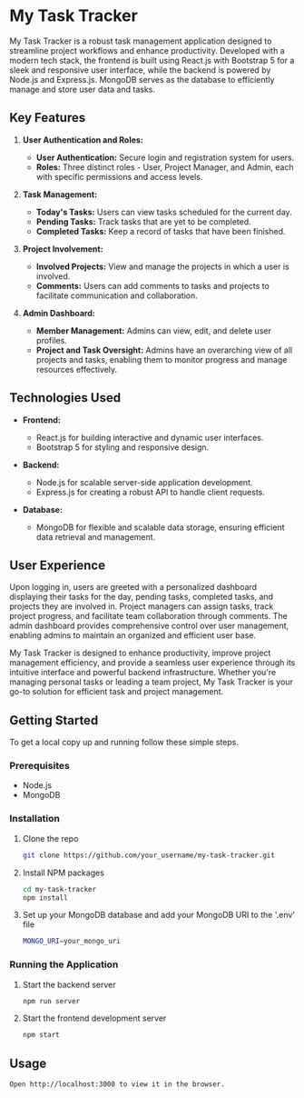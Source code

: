 # My Task Tracker

My Task Tracker is a robust task management application designed to streamline project workflows and enhance productivity. Developed with a modern tech stack, the frontend is built using React.js with Bootstrap 5 for a sleek and responsive user interface, while the backend is powered by Node.js and Express.js. MongoDB serves as the database to efficiently manage and store user data and tasks.

## Key Features

1. **User Authentication and Roles:**
   - **User Authentication:** Secure login and registration system for users.
   - **Roles:** Three distinct roles - User, Project Manager, and Admin, each with specific permissions and access levels.

2. **Task Management:**
   - **Today's Tasks:** Users can view tasks scheduled for the current day.
   - **Pending Tasks:** Track tasks that are yet to be completed.
   - **Completed Tasks:** Keep a record of tasks that have been finished.

3. **Project Involvement:**
   - **Involved Projects:** View and manage the projects in which a user is involved.
   - **Comments:** Users can add comments to tasks and projects to facilitate communication and collaboration.

4. **Admin Dashboard:**
   - **Member Management:** Admins can view, edit, and delete user profiles.
   - **Project and Task Oversight:** Admins have an overarching view of all projects and tasks, enabling them to monitor progress and manage resources effectively.

## Technologies Used

- **Frontend:** 
  - React.js for building interactive and dynamic user interfaces.
  - Bootstrap 5 for styling and responsive design.

- **Backend:**
  - Node.js for scalable server-side application development.
  - Express.js for creating a robust API to handle client requests.

- **Database:**
  - MongoDB for flexible and scalable data storage, ensuring efficient data retrieval and management.

## User Experience

Upon logging in, users are greeted with a personalized dashboard displaying their tasks for the day, pending tasks, completed tasks, and projects they are involved in. Project managers can assign tasks, track project progress, and facilitate team collaboration through comments. The admin dashboard provides comprehensive control over user management, enabling admins to maintain an organized and efficient user base.

My Task Tracker is designed to enhance productivity, improve project management efficiency, and provide a seamless user experience through its intuitive interface and powerful backend infrastructure. Whether you're managing personal tasks or leading a team project, My Task Tracker is your go-to solution for efficient task and project management.

## Getting Started

To get a local copy up and running follow these simple steps.

### Prerequisites

- Node.js
- MongoDB

### Installation

1. Clone the repo
   ```sh
   git clone https://github.com/your_username/my-task-tracker.git


2. Install NPM packages
    ```sh
    cd my-task-tracker
    npm install

3. Set up your MongoDB database and add your MongoDB URI to the '.env' file
    ```sh 
    MONGO_URI=your_mongo_uri


### Running the Application

1. Start the backend server
   ```sh
   npm run server


2. Start the frontend development server
    ```sh
    npm start

## Usage
   ```sh
   Open http://localhost:3000 to view it in the browser.